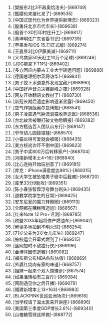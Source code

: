 
1. [樊振东2比3不敌奥恰洛夫]-[869749]
1. [甄嬛也来接化发了]-[869535]
1. [中国式现代化为世界提供新理念]-[869323]
1. [殷勇任北京市代市长]-[869638]
1. [俄首个3D打印村庄开工]-[869817]
1. [黄坤明任广东省委书记]-[869739]
1. [苹果发布iOS 15.7.1正式版]-[869274]
1. [王曼昱3比0伊藤美诚]-[869711]
1. [义乌商家50天赶工10万个足球]-[869246]
1. [JDG能拿下T1吗]-[869402]
1. [多方回应内蒙古工业大学转运问题]-[869888]
1. [德国总理朔尔茨将访华]-[869841]
1. [男子挖下水道意外发现宝藏]-[868990]
1. [中国好声音总决赛巅峰之夜]-[869328]
1. [网友开始翻语文教材了]-[868730]
1. [新冠长期后遗症影响逐渐显露]-[869450]
1. [空气炸锅版奥尔良烤翅]-[868541]
1. [男子凌晨遇气肿流浪猫收养送医]-[868536]
1. [台北故宫被曝打破文物后瞒报]-[869382]
1. [东方甄选百人团队山东行]-[869147]
1. [爷爷幼儿园接错娃]-[868570]
1. [小猫长得可爱就会被吸]-[868435]
1. [美方核讹诈吓不倒中国]-[869823]
1. [男子中奖800万后转移家产]-[868704]
1. [河南新增本土4+16]-[868940]
1. [比心连拍开始玩创意了]-[869185]
1. [库克：iPhone满意度达98%]-[869315]
1. [女大学生被坠楼男子砸中后截瘫]-[868720]
1. [库里33分9助攻]-[869351]
1. [陈小春张智霖浮夸舞台剃头]-[869435]
1. [道教学院学生的日常]-[869425]
1. [安东尼爱的魔力转圈圈]-[869113]
1. [全网都在糟糕哦迈尬]-[868567]
1. [红米Note 12 Pro+评测]-[869785]
1. [欧盟2035年起将停产燃油车]-[869042]
1. [解读多地拍到不明火球]-[868254]
1. [71岁父亲为3岁女儿庆生]-[869247]
1. [被校运会开幕式燃到了]-[869515]
1. [篮网加时不敌独行侠]-[869196]
1. [金博洋因伤退赛]-[869082]
1. [福布斯公布NBA各队估值]-[868969]
1. [外婆红烧肉有家的味道]-[868757]
1. [姐妹一起来个双人蝴蝶步]-[867574]
1. [如果潘玮柏有三百斤]-[869384]
1. [网剧遇见你之后开播]-[869079]
1. [福建新增本土13+163]-[868983]
1. [BLACKPINK世巡亚洲场次]-[869616]
1. [当学校请了温太医来开讲座]-[868896]
1. [美国第三季度GDP增长2.6%]-[869340]
1. [山楂糖雪球这样做]-[868772]